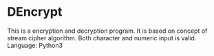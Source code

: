 # DEncrypt
This is a encryption and decryption program. It is based on concept of stream cipher algorithm. Both character and numeric input is valid.
Language: Python3
